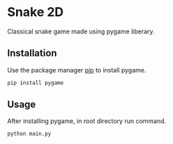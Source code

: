 # Snake 2D
Classical snake game made using pygame liberary.

## Installation
Use the package manager [pip](https://pip.pypa.io/en/stable/) to install pygame.
```bash
pip install pygame
```

## Usage
After installing pygame, in root directory run command.
```bash
python main.py
```
